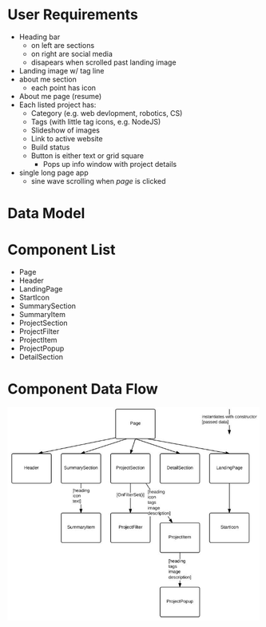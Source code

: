 # User Requirements

- Heading bar
  - on left are sections
  - on right are social media
  - disapears when scrolled past landing image
- Landing image w/ tag line
- about me section
  - each point has icon
- About me page (resume)
- Each listed project has:
  - Category (e.g. web devlopment, robotics, CS)
  - Tags (with little tag icons, e.g. NodeJS)
  - Slideshow of images
  - Link to active website
  - Build status
  - Button is either text or grid square
    - Pops up info window with project details
- single long page app
  - sine wave scrolling when *page* is clicked

# Data Model

# Component List
- Page
- Header
- LandingPage
- StartIcon
- SummarySection
- SummaryItem
- ProjectSection
- ProjectFilter
- ProjectItem
- ProjectPopup
- DetailSection

# Component Data Flow
![Component data flow](wireframes/3.jpg)
